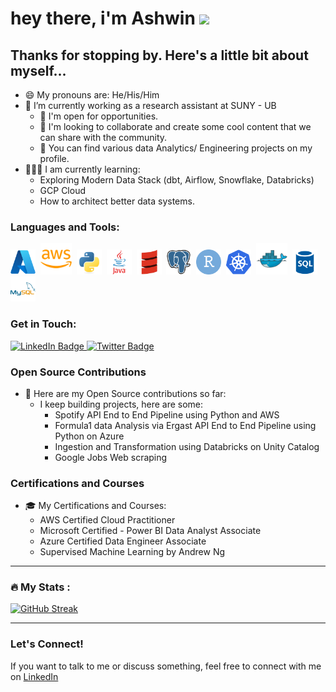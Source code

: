 <h1>
  hey there, i'm Ashwin
  <img src="https://media.giphy.com/media/hvRJCLFzcasrR4ia7z/giphy.gif" width="30px"/>
</h1>

## Thanks for stopping by. Here's a little bit about myself...

- 😄 My pronouns are: He/His/Him
- 🔭 I’m currently working as a research assistant at SUNY - UB
  - 👯 I'm open for opportunities.
  - 💬 I'm looking to collaborate and create some cool content that we can share with the community.
  - 🤘 You can find various data Analytics/ Engineering projects on my profile.
- 🧑🏻‍🏫 I am currently learning:
  - Exploring Modern Data Stack (dbt, Airflow, Snowflake, Databricks)
  - GCP Cloud
  - How to architect better data systems.
  
### Languages and Tools:
<div>
  <img src="https://github.com/devicons/devicon/blob/master/icons/azure/azure-original.svg" , src="https://github.com/devicons/devicon/blob/master/icons/azure/azure-original.svg" width="40" height"40"/>&nbsp;
    <img src="https://github.com/devicons/devicon/blob/master/icons/amazonwebservices/amazonwebservices-plain-wordmark.svg" title="AWS" alt="AWS" width="50" height="50"/>&nbsp;
  <img src="https://github.com/devicons/devicon/blob/master/icons/python/python-original.svg" title="Python" alt="Python" width="40" height="40"/>&nbsp;
  <img src="https://github.com/devicons/devicon/blob/master/icons/java/java-original-wordmark.svg" title="Java" alt="Java" width="40" height="40"/>&nbsp;
  <img src="https://github.com/devicons/devicon/blob/master/icons/scala/scala-original.svg" title="Scala" alt="Scala" width="40" height="40"/>&nbsp;
  <img src="https://github.com/devicons/devicon/blob/master/icons/postgresql/postgresql-original.svg" title="PostGres" alt="PostGres " width="40" height="40"/>&nbsp;
  <img src="https://github.com/devicons/devicon/blob/master/icons/rstudio/rstudio-original.svg" title="RStudio" alt="RStudio" width="40" height="40"/>&nbsp;
  <img src="https://github.com/devicons/devicon/blob/master/icons/kubernetes/kubernetes-original.svg" title="Kubernetes" alt="Kubernetes" width="40" height="40"/>&nbsp;
  <img src="https://github.com/devicons/devicon/blob/master/icons/docker/docker-original.svg" title="Docker"  alt="Docker" width="50" height="50"/>&nbsp;
  <img src="https://github.com/devicons/devicon/blob/master/icons/azuresqldatabase/azuresqldatabase-plain.svg" title="SQLDatabase" **alt="SQLDatabase" width="40" height="40"/>
  <img src="https://github.com/devicons/devicon/blob/master/icons/mysql/mysql-original-wordmark.svg" title="MySQL"  alt="MySQL" width="40" height="40"/>&nbsp;  
</div>

### Get in Touch:
<div id="badges">
  <a href="https://www.linkedin.com/in/ashwinsingaram579/">
    <img src="https://img.shields.io/badge/LinkedIn-blue?style=for-the-badge&logo=linkedin&logoColor=white" alt="LinkedIn Badge"/>
  </a>
  <a href="https://www.linkedin.com/in/ashwinsingaram579/">
    <img src="https://img.shields.io/badge/Twitter-blue?style=for-the-badge&logo=twitter&logoColor=white" alt="Twitter Badge"/>
  </a>
</div>

### Open Source Contributions

- 🤘 Here are my Open Source contributions so far:
  - I keep building projects, here are some:
    - Spotify API End to End Pipeline using Python and AWS
    - Formula1 data Analysis via Ergast API End to End Pipeline using Python on Azure
    - Ingestion and Transformation using Databricks on Unity Catalog
    - Google Jobs Web scraping

### Certifications and Courses

- 🎓 My Certifications and Courses:
  - AWS Certified Cloud Practitioner
  - Microsoft Certified - Power BI Data Analyst Associate
  - Azure Certified Data Engineer Associate
  - Supervised Machine Learning by Andrew Ng
 
---
### :fire: My Stats :

[![GitHub Streak](http://github-readme-streak-stats.herokuapp.com?user=ashwin975&theme=dark&background=000000)](https://git.io/streak-stats)

---

### Let's Connect!

If you want to talk to me or discuss something, feel free to connect with me on [LinkedIn](https://www.linkedin.com/in/ashwinsingaram579/)
